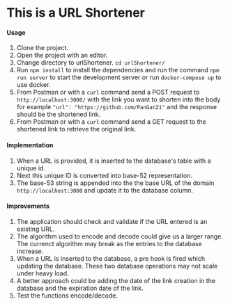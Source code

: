 # This is a URL Shortener

#### Usage

1. Clone the project.
2. Open the project with an editor.
3. Change directory to urlShortener.
   `cd urlShortener/`
4. Run `npm install` to install the dependencies and run the command `npm run server` to start the development server or run `docker-compose up` to use docker.
5. From Postman or with a `curl` command send a POST request to
   `http://localhost:3000/` with the link you want to shorten into the body for example `"url": "https://github.com/PanGan21"` and the response should be the shortened link.
6. From Postman or with a `curl` command send a GET request to the shortened link to retrieve the original link.

#### Implementation

1. When a URL is provided, it is inserted to the database's table with a unique id.
2. Next this unique ID is converted into base-52 representation.
3. The base-53 string is appended into the the base URL of the domain `http://localhost:3000` and update it to the database column.

#### Improvements

1. The application should check and validate if the URL entered is an existing URL.
2. The algorithm used to encode and decode could give us a larger range. The currenct algorithm may break as the entries to the database increase.
3. When a URL is inserted to the database, a pre hook is fired which updating the database. These two database operations may not scale under heavy load.
4. A better approach could be adding the date of the link creation in the database and the expiration date of the link.
5. Test the functions encode/decode.
